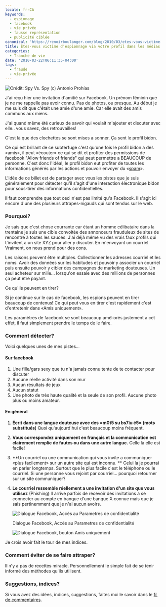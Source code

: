 ```yaml
---
locale: fr-CA
keywords:
  - espionage
  - facebook
  - vie privée
  - fausse représentation
  - publicité ciblée
canonical: 'https://renoirboulanger.com/blog/2010/03/etes-vous-victime-despionnage-via-votre-profil-dans-les-medias-sociaux/'
title: Êtes-vous victime d’espionnage via votre profil dans les médias sociaux
categories:
  - Tranche de vie
date: '2010-03-22T06:11:35-04:00'
tags:
  - fraude
  - vie-privée
---
```


![Crédit: Spy Vs. Spy (c) Antonio Prohías](/blog/2010/03/spy_vs_spy.jpg)

J'ai reçu hier une invitation d'amitié sur Facebook. Un prénom féminin que je ne
me rappelle pas avoir connu. Pas de photos, ou presque. Au début je me suis dit
que c'était une amie d'une amie. Car elle avait des amis communs aux miens.

J'ai quand même été curieux de savoir qui voulait m'ajouter et discuter avec
elle.. vous savez, des retrouvailles!

C'est là que des clochettes se sont mises a sonner. Ça sent le profil bidon.

Ce qui est brillant de ce subterfuge c'est qu'une fois le profil bidon a des
«amis», il peut «écouter» ce qui se dit et profiter des permissions de facebook
"Allow friends of friends" qui peut permettre a BEAUCOUP de personne. C'est donc
l'idéal, le profil bidon eut profiter de toutes les informations générés par les
actions et pouvoir envoyer du «[spam][2]».

L'idée de ce billet est de partager avec vous les pistes que je suis
généralement pour détecter qu'il s'agit d'une interaction électronique bidon
pour sous-tirer des informations confidentielles.

Il faut comprendre que tout ceci n'est pas limité qu'a Facebook. Il s'agit ici
encore d'une des plusieurs attrapes-nigauds qui sont tendus sur le web.

### Pourquoi?

Je sais que c'est chose courrante car étant un homme célibataire dans la
trentaine je suis une cible convoitée des annonceurs frauduleux de sites de
rencontre à toutes les sauces. J'ai déjà même vu des vrais faux profils qui
t'invitent a un site XYZ pour aller y discuter. En m'envoyant un courriel.
Vraiment, on nous prend pour des cons.

Les raisons peuvent être multiples. Collectionner les adresses courriel et les
noms. Avoir des données sur les habitudes et pouvoir y associer un courriel puis
ensuite pouvoir y cibler des campagnes de marketing douteuses. Un seul acheteur
sur mille... lorsqu'on essaie avec des millions de personnes ça peut être
payant.

Ce qu'ils peuvent en tirer?

Si je continue sur le cas de facebook, les espions peuvent en tirer beaucoup de
contenus! Ce qui peut vous en tirer c'est rapidement c'est d'entretenir dans
«Amis uniquement».

Les paramètres de facebook se sont beaucoup améliorés justement a cet effet, il
faut simplement prendre le temps de le faire.

### Comment détecter?

Voici quelques unes de mes pistes...

#### Sur facebook

1. Une fille/gars sexy que tu n'a jamais connu tente de te contacter pour
   discuter
2. Aucune réelle activité dans son mur
3. Aucun résultats de jeux
4. Aucun statut
5. Une photo de très haute qualité et la seule de son profil. Aucune photo plus
   ou moins amateur.

#### En général

1. **Écrit dans une langue douteuse avec des «m0t5 su bs7iu é5» (mots
   substitués)** Quoi qu'aujourd'hui c'est beaucoup moins fréquent.
2. **Vous correspondez uniquement en français et la communication est clairement
   remplie de fautes ou dans une autre langue.** Celle là elle est facile!
3. **Un courriel ou une communication qui vous invite a communiquer «plus
   facilement» sur un autre site qui est inconnu. ** Celui la je pourrai en
   parler longtemps. Surtout que le plus facile c'est le téléphone ou le
   courriel. Si une personne vous rejoint par courriel... pourquoi retourner sur
   un site communiquer?
4. **Le courriel ressemble réellement a une invitation d'un site que vous
   utilisez** (Phishing) Il arrive parfois de recevoir des invitations a se
   connecter au compte en banque d'une banque X connue mais que je sais
   pertinemment que je n'ai aucun avoirs.

   ![Dialogue Facebook, Accès au Parametres de confidentialité](/blog/2010/03/277c345c4600aa60f996428df1f1a5e115ad6e4a.png)

   Dialogue Facebook, Accès au Parametres de confidentialité

   ![Dialogue Facebook, bouton Amis uniquement](/blog/2010/03/7a5256d19243bdfd2afdd77ced006ec88d4e9382.png)

Je crois avoir fait le tour de mes indices.

### Comment éviter de se faire attraper?

Il n'y a pas de recettes miracle. Personnellement le simple fait de se tenir
informé des méthodes qu'ils utilisent.

### Suggestions, indices?

Si vous avez des idées, indices, suggestions, faites moi le savoir dans le [fil
de commentaires][3].

[1]: https://en.wikipedia.org/wiki/Spy_vs._Spy
[2]: https://fr.wikipedia.org/wiki/Spam
[3]:
  http://renoirboulanger.com/blog/2010/03/etes-vous-victime-despionnage-via-votre-profil-dans-les-medias-sociaux#comments
